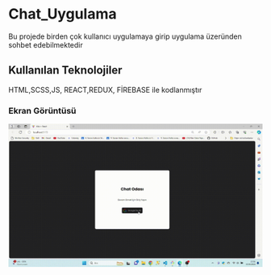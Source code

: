 <h1>Chat_Uygulama</h1>


Bu projede birden çok kullanıcı uygulamaya girip uygulama üzeründen sohbet edebilmektedir


<h2>Kullanılan Teknolojiler</h2>


HTML,SCSS,JS, REACT,REDUX, FİREBASE ile kodlanmıştır


<h3>Ekran Görüntüsü</h3>


![](/public/chat.gif)


